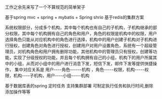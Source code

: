 工作之余先来写了一个不算规范的简单架子

基于spring mvc + spring + mybatis + Spring shrio 基于redis的集群方案

系统权限部分，分成多个机构，其中每个机构也有自己的子机构，子机构继承的部分权限，其中每个机构拥有自己的角色和用户，角色的权限是机构中的权限，用户选择角色只能从对应机构中的角色进行选择，机构中的用户创建子机构对子机构进行授权，创建角色对角色进行授权，创建用户对用户设置角色，系统有一个超级管理员，对机构角色和用户拥有删除功能，其他机构中的管理员只有授权，创建等功能，实现了分级授权的功能，并且每个机构拥有自己的小组，机构下的用户所属其中的小组，从而对小组中的用户进行消息下发，短信下发，邮件下发等提供快捷操作， 集中对应关系是  用户----角色------机构 ，角色-----权限，机构-----权限，机构----子机构，用户----小组-----机构

基于数据库表的spring 定时任务 支持集群部署 可制定执行任务和执行时间,删除添加操作等等